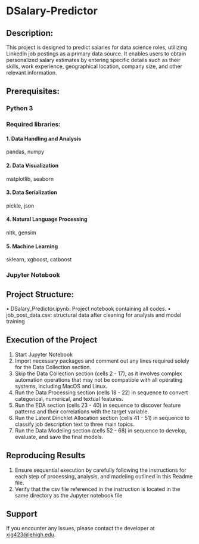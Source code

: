 # DSalary-Predictor

## Description:
This project is designed to predict salaries for data science roles, utilizing Linkedin job postings as a primary data source. It enables users to obtain personalized salary estimates by entering specific details such as their skills, work experience, geographical location, company size, and other relevant information.

## Prerequisites:
### Python 3

### Required libraries: 
#### 1. Data Handling and Analysis
pandas, numpy
#### 2. Data Visualization
matplotlib, seaborn
#### 3. Data Serialization
pickle, json
#### 4. Natural Language Processing
nltk, gensim
#### 5. Machine Learning
sklearn, xgboost, catboost

### Jupyter Notebook

## Project Structure:
•	DSalary_Predictor.ipynb: Project notebook containing all codes.
•	job_post_data.csv: structural data after cleaning for analysis and model training

##  Execution of the Project
1. Start Jupyter Notebook
2. Import necessary packages and comment out any lines required solely for the Data Collection section.
3. Skip the Data Collection section (cells 2 - 17), as it involves complex automation operations that may not be compatible with all operating systems, including MacOS and Linux.
4. Run the Data Processing section (cells 18 - 22) in sequence to convert categorical, numerical, and textual features.
5. Run the EDA section (cells 23 - 40) in sequence to discover feature patterns and their correlations with the target variable.
6. Run the Latent Dirichlet Allocation section (cells 41 - 51) in sequence to classify job description text to three main topics.
7. Run the Data Modeling section (cells 52 - 68) in sequence to develop, evaluate, and save the final models.

##  Reproducing Results
1. Ensure sequential execution by carefully following the instructions for each step of processing, analysis, and modeling outlined in this Readme file.
2. Verify that the csv file referenced in the instruction is located in the same directory as the Jupyter notebook file

## Support
If you encounter any issues, please contact the developer at xig423@lehigh.edu.

